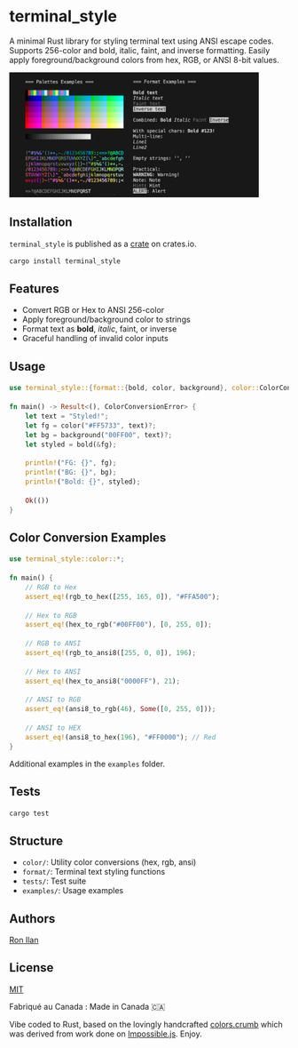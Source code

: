 # terminal_style

A minimal Rust library for styling terminal text using ANSI escape codes. Supports 256-color and bold, italic, faint, and inverse formatting. Easily apply foreground/background colors from hex, RGB, or ANSI 8-bit values.

<img src="./media/social.png" width="450"> 

## Installation

`terminal_style` is published as a [crate](https://crates.io/crates/terminal_style) on crates.io.

```bash
cargo install terminal_style
```

## Features

- Convert RGB or Hex to ANSI 256-color
- Apply foreground/background color to strings
- Format text as **bold**, *italic*, faint, or inverse
- Graceful handling of invalid color inputs

## Usage

```rust
use terminal_style::{format::{bold, color, background}, color::ColorConversionError};

fn main() -> Result<(), ColorConversionError> {
    let text = "Styled!";
    let fg = color("#FF5733", text)?;
    let bg = background("00FF00", text)?;
    let styled = bold(&fg);

    println!("FG: {}", fg);
    println!("BG: {}", bg);
    println!("Bold: {}", styled);

    Ok(())
}
```

## Color Conversion Examples

```rust
use terminal_style::color::*;

fn main() {
    // RGB to Hex
    assert_eq!(rgb_to_hex([255, 165, 0]), "#FFA500");

    // Hex to RGB
    assert_eq!(hex_to_rgb("#00FF00"), [0, 255, 0]);

    // RGB to ANSI
    assert_eq!(rgb_to_ansi8([255, 0, 0]), 196);

    // Hex to ANSI
    assert_eq!(hex_to_ansi8("0000FF"), 21);

    // ANSI to RGB
    assert_eq!(ansi8_to_rgb(46), Some([0, 255, 0]));

    // ANSI to HEX
    assert_eq!(ansi8_to_hex(196), "#FF0000"); // Red
}
```

Additional examples in the `examples` folder.

## Tests

```bash
cargo test
```

## Structure

- `color/`: Utility color conversions (hex, rgb, ansi)
- `format/`: Terminal text styling functions
- `tests/`: Test suite
- `examples/`: Usage examples

## Authors

[Ron Ilan](https://www.ronilan.com)

## License
[MIT](https://en.wikipedia.org/wiki/MIT_License)

Fabriqué au Canada : Made in Canada 🇨🇦

Vibe coded to Rust, based on the lovingly handcrafted [colors.crumb](https://github.com/ronilan/colors.crumb) which was derived from work done on [Impossible.js](https://github.com/ronilan/that-is-impossible). Enjoy.
